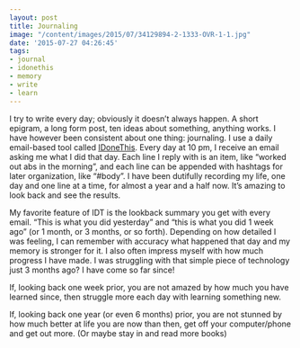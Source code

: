 ```yaml
---
layout: post
title: Journaling
image: "/content/images/2015/07/34129894-2-1333-OVR-1-1.jpg"
date: '2015-07-27 04:26:45'
tags:
- journal
- idonethis
- memory
- write
- learn
---
```


I try to write every day; obviously it doesn’t always happen. A short epigram, a long form post, ten ideas about something, anything works. I have however been consistent about one thing: journaling. I use a daily email-based tool called [IDoneThis](https://idonethis.com/). Every day at 10 pm, I receive an email asking me what I did that day. Each line I reply with is an item, like “worked out abs in the morning”, and each line can be appended with hashtags for later organization, like “#body”. I have been dutifully recording my life, one day and one line at a time, for almost a year and a half now. It’s amazing to look back and see the results.

My favorite feature of IDT is the lookback summary you get with every email. “This is what you did yesterday” and “this is what you did 1 week ago” (or 1 month, or 3 months, or so forth). Depending on how detailed I was feeling, I can remember with accuracy what happened that day and my memory is stronger for it. I also often impress myself with how much progress I have made. I was struggling with that simple piece of technology just 3 months ago? I have come so far since!

If, looking back one week prior, you are not amazed by how much you have learned since, then struggle more each day with learning something new.

If, looking back one year (or even 6 months) prior, you are not stunned by how much better at life you are now than then, get off your computer/phone and get out more. (Or maybe stay in and read more books)